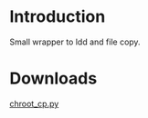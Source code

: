 # Introduction #

Small wrapper to ldd and file copy.


# Downloads #
[chroot\_cp.py](http://quickanddirty.googlecode.com/files/chroot_cp.py)